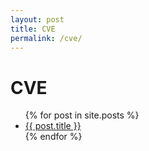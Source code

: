 ```yaml
---
layout: post
title: CVE
permalink: /cve/
---
```


<h1>CVE</h1>

<ul>
  {% for post in site.posts %}
    <li>
      <a href="{{ post.url }}">{{ post.title }}</a>
    </li>
  {% endfor %}
</ul>
